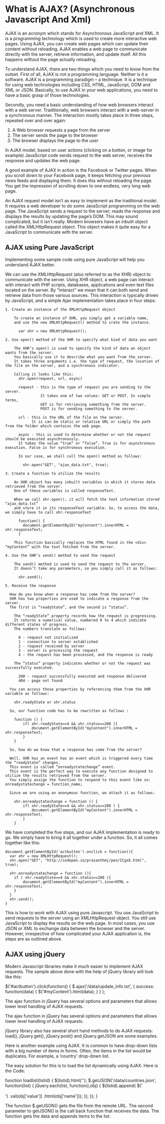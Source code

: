 What is AJAX? (Asynchronous Javascript And Xml)
================================================

AJAX is an acronym which stands for Asynchronous JavaScript and XML.
It is a programming technology which is used to create more interactive web pages.
Using AJAX, you can create web pages which can update their content without reloading.
AJAX enables a web page to communicate directly with the server, retrieve information, and update itself.
All this happens without the page actually reloading.

To understand AJAX, there are two things which you need to know from the outset.
First of all, AJAX is not a programming language. Neither is it a software.
AJAX is a programming paradigm – a technique.
It is a technique for using web technologies including CSS, HTML, JavaScript, DOM and XML or JSON.
Basically, to use AJAX in your web applications, you need to have a basic grasp of those technologies.

Secondly, you need a basic understanding of how web browsers interact with a web server.
Traditionally, web browsers interact with a web-server in a synchronous manner.
The interaction mostly takes place in three steps, repeated over and over again:
  1. A Web browser requests a page from the server
  2. The server sends the page to the browser
  3. The browser displays the page to the user

In AJAX model, based on user actions (clicking on a button, or image for example)
JavaScript code sends request to the web server, receives the response and updates the web page.

A good example of AJAX in action is the Facebook or Twitter pages.
When you scroll down to your Facebook page, it keeps fetching your previous news feeds and displaying them.
It does this without reloading the page. You get the impression of scrolling down to one endless, very long web page.

An AJAX request model isn’t as easy to implement as the traditional model.
It requires a web developer to do some JavaScript programming on the web page.
The JavaScript sends a request to the server; reads the response and displays the results by updating the page’s DOM.
This may sound complicated, but it isn’t really. Modern browsers have an inbuilt object called the XMLHttpRequest object.
This object makes it quite easy for a JavaScript to communicate with the server.

## AJAX using Pure JavaScript

  Implementing some sample code using pure JavaScript will help you understand AJAX better.

  We can use the XMLHttpRequest (also referred to as the XHR) object to communicate with the server.
  Using XHR object, a web page can interact with interact with PHP scripts, databases, applications
  and even text files located on the server.
  By “interact” we mean that it can both send and retrieve data from those various sources.
  This interaction is typically driven by JavaScript, and a simple Ajax implementation takes place in four steps:

    1. Create an instance of the XMLHttpRequest object

        To create an instance of XHR, you simply get a variable name,
        and use the new XMLHttpRequest() method to crate the instance.

          var xhr = new XMLHttpRequest();

    2. Use open() method of the XHR to specify what kind of data you want

        The XHR’s open() is used to specify the kind of data an object wants from the server.
        You basically use it to describe what you want from the server.
        It takes three arguments i.e. the type of request, the location of the file on the server, and a synchronous indicator.

        Calling it looks like this:
          xhr.open(request, url, async)

          request ‐ this is the type of request you are sending to the server.
                    It takes one of two values: GET or POST. In simple terms,
                    GET is for retrieving something from the server.
                    POST is for sending something to the server.

          url ‐ this is the URL of the file on the server.
                It is can be static or relative URL or simply the path from the folder which contains the web page.

          async ‐ this is used to determine whether or not the request should be executed asynchronously.
          It takes the value “true” or “false”. True is for asynchronous execution. False is for synchronous execution.

          In our case, we shall call the open() method as follows:

            xhr.open("GET", "ajax_data.txt", true);

    3. Create a function to utilize the results

        An XHR object has many inbuilt variables in which it stores data retrieved from the server.
        One of these variables is called responseText.

        When we call xhr.open(), it will fetch the text information stored “ajax_data.txt”
        and store it in its responseText variable. So, to access the data, we simply have to call xhr.responseText

          function() {
            document.getElementByID("myContent").innerHTML = xhr.responseText;
          }

        This function basically replaces the HTML found in the <div> “myContent” with the text fetched from the server.

    4. Use the XHR’s send() method to send the request

        The send() method is used to send the request to the server.
        It doesn’t take any parameters, so you simply call it as follows:

          xhr.send();

    5. Receive the response

      How do you know when a response has come from the server?
      XHR has two properties are used to indicate a response from the server.
      The first is “readyState”, and the second is “status”.

        The “readyState” property records how the request is progressing.
        It returns a numerical value, numbered 0 to 4 which indicate different states of progress.
        The numbers translate as follows:

          0 ‐ request not initialized
          1 ‐ connection to server established
          2 ‐ request received by server
          3 ‐ server is processing the request
          4 ‐ the request has been processed, and the response is ready

        The “status” property indicates whether or not the request was successfully executed.

          200 ‐ request successfully executed and response delivered
          404 ‐ page not found

      You can access these properties by referencing them from the XHR variable as follows:

        xhr.readyState or xhr.status

      So, our function code has to be rewritten as follows :

        function () {
            if( xhr.readyState==4 && xhr.status==200 ){
                document.getElementById("myContent").innerHTML = xhr.responseText;
            }
        }

      So, how do we know that a response has come from the server?

      Well, XHR has an event has an event which is triggered every time the “readyState” changes.
      This event is called “onreadystatechange” event.
      This event is the perfect way to execute any function designed to utilize the results retrieved from the server.
      You simply assign the function to respond to this event like so: onreadystatechange = function_name;

      Since we are using an anonymous function, we attach it as follows:

        xhr.onreadystatechange = function () {
            if( xhr.readyState==4 && xhr.status==200 ) {
                document.getElementById("myContent").innerHTML = xhr.responseText;
            }
        }

  We have completed the five steps, and our AJAX implementation is ready to go.
  We simply have to bring it all together under a function. So, it all comes together like this:

    document.getElementById('actbutton').onclick = function(){
      var xhr = new XMLHttpRequest();
      xhr.open("GET", "http://codepen.io/prasanthmj/pen/ICgxE.html", true);

      xhr.onreadystatechange = function (){
        if ( xhr.readyState==4 && xhr.status==200 ){
            document.getElementById("myContent").innerHTML = xhr.responseText;
        }
      }
      xhr.send();
    }

  This is how to work with AJAX using pure Javascript.
  You use JavaScript to send requests to the server using an XMLHttpRequest object.
  You still use JavaScript to display the results on the web page.
  In most cases, you use JSON or XML to exchange data between the browser and the server.
  However, irrespective of how complicated your AJAX application is, the steps are as outlined above.


## AJAX using jQuery

Modern Javascript libraries make it much easier to implement AJAX requests. The sample above done with the help of jQuery library will look like this:

  $('#actbutton').click(function() {
      $.ajax('/data/update_info.txt', {
          success: function(data) {
              $('#myContent').html(data);
          }
      }
  );

The ajax function in jQuery has several options and parameters that allows lower level handling of AJAX requests.

The ajax function in jQuery has several options and parameters that allows lower level handling of AJAX requests.

jQuery library also has several short hand methods to do AJAX requests: load(), jQuery.get(), jQuery.post() and jQuery.getJSON are some examples.

Here is another example using AJAX. It is common to have drop-down lists with a big number of items in forms. Often, the items in the list would be duplicates. For example, a ‘country’ drop-down list.

The easy solution for this is to load the list dynamically using AJAX.
Here is the Code:

function loadlist(listid) {
    $(listid).html('');
    $.getJSON('/data/countries.json', function(list) {
      jQuery.each(list, function(i,obj) {
            $(listid).append(
              $('<option></option>')
               .val(obj['value'])
               .html(obj['name']));
       });
    });
}

The function $.getJSON() gets the file from the remote URL. The second parameter to getJSON() is the call back function that receives the data. The function gets the data and appends items to the list.

